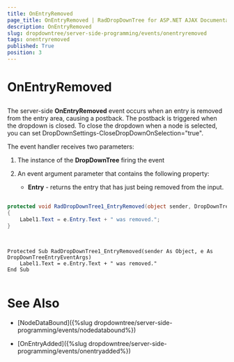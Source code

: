 ```yaml
---
title: OnEntryRemoved
page_title: OnEntryRemoved | RadDropDownTree for ASP.NET AJAX Documentation
description: OnEntryRemoved
slug: dropdowntree/server-side-programming/events/onentryremoved
tags: onentryremoved
published: True
position: 3
---
```


# OnEntryRemoved



## 

The server-side **OnEntryRemoved** event occurs when an entry is removed from the entry area, causing a postback. The postback is triggered when the dropdown is closed. To close the dropdown when a node is selected, you can set DropDownSettings-CloseDropDownOnSelection="true".

The event handler receives two parameters:

1. The instance of the **DropDownTree** firing the event

2. An event argument parameter that contains the following property:

	* **Entry** - returns the entry that has just being removed from the input.



````C#
	
protected void RadDropDownTree1_EntryRemoved(object sender, DropDownTreeEntryEventArgs e)
{
	Label1.Text = e.Entry.Text + " was removed.";
}
	
````
````VB.NET
	
Protected Sub RadDropDownTree1_EntryRemoved(sender As Object, e As DropDownTreeEntryEventArgs)
	Label1.Text = e.Entry.Text + " was removed."
End Sub
	
````


# See Also

 * [NodeDataBound]({%slug dropdowntree/server-side-programming/events/nodedatabound%})

 * [OnEntryAdded]({%slug dropdowntree/server-side-programming/events/onentryadded%})
 